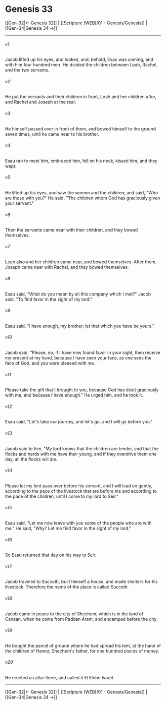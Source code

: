 # Genesis 33

[[Gen-32|← Genesis 32]] | [[Scripture (WEB)/01 - Genesis/Genesis]] | [[Gen-34|Genesis 34 →]]
***



###### v1 
Jacob lifted up his eyes, and looked, and, behold, Esau was coming, and with him four hundred men. He divided the children between Leah, Rachel, and the two servants. 

###### v2 
He put the servants and their children in front, Leah and her children after, and Rachel and Joseph at the rear. 

###### v3 
He himself passed over in front of them, and bowed himself to the ground seven times, until he came near to his brother. 

###### v4 
Esau ran to meet him, embraced him, fell on his neck, kissed him, and they wept. 

###### v5 
He lifted up his eyes, and saw the women and the children; and said, "Who are these with you?" He said, "The children whom God has graciously given your servant." 

###### v6 
Then the servants came near with their children, and they bowed themselves. 

###### v7 
Leah also and her children came near, and bowed themselves. After them, Joseph came near with Rachel, and they bowed themselves. 

###### v8 
Esau said, "What do you mean by all this company which I met?" Jacob said, "To find favor in the sight of my lord." 

###### v9 
Esau said, "I have enough, my brother; let that which you have be yours." 

###### v10 
Jacob said, "Please, no, if I have now found favor in your sight, then receive my present at my hand, because I have seen your face, as one sees the face of God, and you were pleased with me. 

###### v11 
Please take the gift that I brought to you, because God has dealt graciously with me, and because I have enough." He urged him, and he took it. 

###### v12 
Esau said, "Let's take our journey, and let's go, and I will go before you." 

###### v13 
Jacob said to him, "My lord knows that the children are tender, and that the flocks and herds with me have their young, and if they overdrive them one day, all the flocks will die. 

###### v14 
Please let my lord pass over before his servant, and I will lead on gently, according to the pace of the livestock that are before me and according to the pace of the children, until I come to my lord to Seir." 

###### v15 
Esau said, "Let me now leave with you some of the people who are with me." He said, "Why? Let me find favor in the sight of my lord." 

###### v16 
So Esau returned that day on his way to Seir. 

###### v17 
Jacob traveled to Succoth, built himself a house, and made shelters for his livestock. Therefore the name of the place is called Succoth. 

###### v18 
Jacob came in peace to the city of Shechem, which is in the land of Canaan, when he came from Paddan Aram; and encamped before the city. 

###### v19 
He bought the parcel of ground where he had spread his tent, at the hand of the children of Hamor, Shechem's father, for one hundred pieces of money. 

###### v20 
He erected an altar there, and called it El Elohe Israel.

***
[[Gen-32|← Genesis 32]] | [[Scripture (WEB)/01 - Genesis/Genesis]] | [[Gen-34|Genesis 34 →]]

